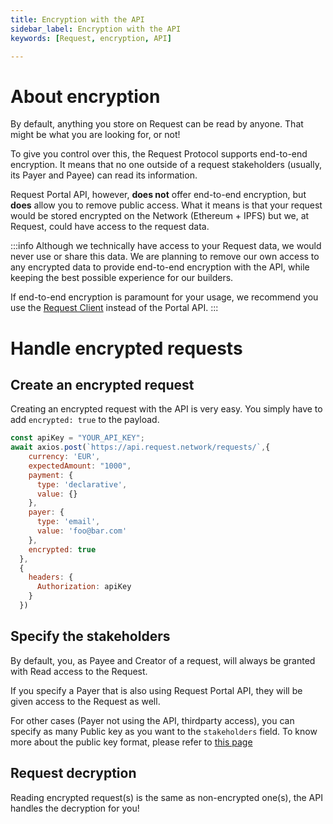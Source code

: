 ```yaml
---
title: Encryption with the API
sidebar_label: Encryption with the API
keywords: [Request, encryption, API]

---
```


# About encryption

By default, anything you store on Request can be read by anyone. That might be what you are looking for, or not!

To give you control over this, the Request Protocol supports end-to-end encryption. It means that no one outside of a request stakeholders (usually, its Payer and Payee) can read its information.

Request Portal API, however, **does not** offer end-to-end encryption, but **does** allow you to remove public access. 
What it means is that your request would be stored encrypted on the Network (Ethereum + IPFS) but we, at Request, could have access to the request data.

:::info
Although we technically have access to your Request data, we would never use or share this data.
We are planning to remove our own access to any encrypted data to provide end-to-end encryption with the API, while keeping the best possible experience for our builders.

If end-to-end encryption is paramount for your usage, we recommend you use the [Request Client](http://localhost:3000/docs/guides/5-request-client/0-intro) instead of the Portal API.
:::


# Handle encrypted requests

## Create an encrypted request

Creating an encrypted request with the API is very easy. You simply have to add `encrypted: true` to the payload. 

```javascript
const apiKey = "YOUR_API_KEY";
await axios.post(`https://api.request.network/requests/`,{
    currency: 'EUR',
    expectedAmount: "1000",
    payment: {
      type: 'declarative',
      value: {}
    },
    payer: {
      type: 'email',
      value: 'foo@bar.com'
    },
    encrypted: true
  },
  {
    headers: {
      Authorization: apiKey
    }
  })
```

## Specify the stakeholders
By default, you, as Payee and Creator of a request, will always be granted with Read access to the Request. 

If you specify a Payer that is also using Request Portal API, they will be given access to the Request as well. 

For other cases (Payer not using the API, thirdparty access), you can specify as many Public key as you want to the `stakeholders` field. To know more about the public key format, please refer to [this page](/TODO)


## Request decryption
Reading encrypted request(s) is the same as non-encrypted one(s), the API handles the decryption for you!
